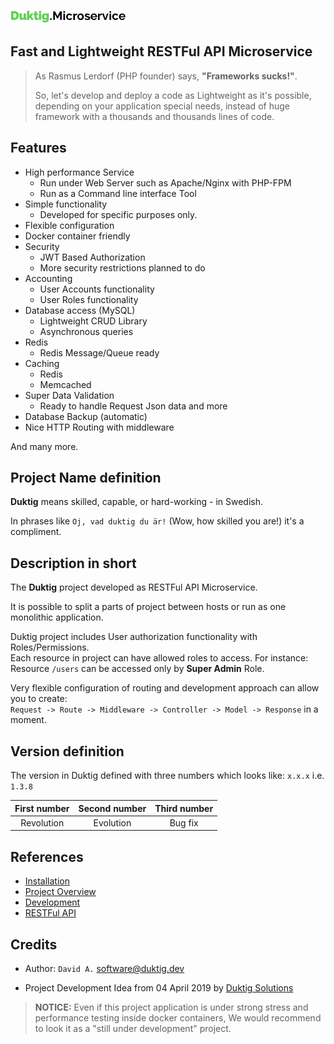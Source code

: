 ![Image](documentation/Duktig_Microservice_logo.svg "Duktig.Microservice")

## Fast and Lightweight RESTFul API Microservice
     
> As Rasmus Lerdorf (PHP founder) says, **"Frameworks sucks!"**.
>
> So, let's develop and deploy a code as Lightweight as it's possible, 
> depending on your application special needs, instead of huge framework 
> with a thousands and thousands lines of code.

## Features

 - High performance Service
   - Run under Web Server such as Apache/Nginx with PHP-FPM
   - Run as a Command line interface Tool
 - Simple functionality
   - Developed for specific purposes only.
 - Flexible configuration
 - Docker container friendly
 - Security
    - JWT Based Authorization 
    - More security restrictions planned to do
 - Accounting
    - User Accounts functionality
    - User Roles functionality
 - Database access (MySQL)
    - Lightweight CRUD Library
    - Asynchronous queries
 - Redis
    - Redis Message/Queue ready
 - Caching
    - Redis
    - Memcached
 - Super Data Validation
    - Ready to handle Request Json data and more
 - Database Backup (automatic)
 - Nice HTTP Routing with middleware
         
And many more.
 
## Project Name definition

**Duktig** means skilled, capable, or hard-working - in Swedish. 
  
In phrases like `Oj, vad duktig du är!` (Wow, how skilled you are!) it's a compliment.

## Description in short

The **Duktig** project developed as RESTFul API Microservice.

It is possible to split a parts of project between hosts or run as one monolithic application.

Duktig project includes User authorization functionality with Roles/Permissions.  
Each resource in project can have allowed roles to access. For instance: Resource `/users` can be accessed only by **Super Admin** Role.

Very flexible configuration of routing and development approach can allow you to create:  
`Request -> Route -> Middleware -> Controller -> Model -> Response` in a moment.

## Version definition

The version in Duktig defined with three numbers which looks like: `x.x.x` i.e. `1.3.8`
 
|First number|Second number|Third number|
|:----:|:----:|:----:|
|Revolution|Evolution|Bug fix|
   
## References

- [Installation](documentation/install/Readme.md)
- [Project Overview](documentation/project_overview/Readme.md)
- [Development](documentation/development/Readme.md)
- [RESTFul API](documentation/api/Readme.md)

## Credits
   
- Author: `David A.` [software@duktig.dev](mailto:software@duktig.dev)

- Project Development Idea from 04 April 2019 by [Duktig Solutions](http://https://duktig.solutions/) 

> **NOTICE:** Even if this project application is under strong stress and performance testing inside docker containers, 
> We would recommend to look it as a "still under development" project.
 
